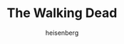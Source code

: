 ---
layout: post
author: heisenberg
category: Séries
post_date: '2022-04-15T17:31:06.865Z'
post_modified: '2022-04-15T17:31:06.866Z'
title: The Walking Dead
description: 'Nos Estados Unidos pós-apocalíptico, um pequeno grupo de sobreviventes segue viajando à procura de uma nova casa longe dos mortos-vivos. O desespero por segurança e suprimentos os coloca constantemente à beira da sanidade.'
poster_path: /4OkJ1UDiddBJeVYYKPdew9wHGlL.jpg
tmdb_id: 1402
imdb_id: tt1520211
runtime: 45
release_date: '2010-10-31'
genres:
  - Ação
  - Drama
  - Fantasia
  - Ficção científica
casts:
  - Norman Reedus
  - Melissa McBride
  - Lauren Cohan
  - Christian Serratos
  - Josh McDermitt
  - Seth Gilliam
crews:
  - Frank Darabont
trailer: qAS8f9L-vWc
certification: 16
adult: false
vote_average: 8.1
vote_count: 12901
qualitys:
  - 1080p
  - 720p
audios:
  - Dual Áudio
  - Português
  - Inglês
extensions:
  - mkv
  - mp4
---